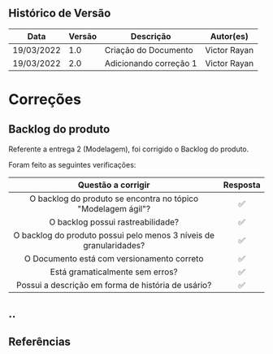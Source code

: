 ## Histórico de Versão

| Data       | Versão | Descrição                         | Autor(es)    |
| ---------- | ------ | --------------------------------- | ------------ |
| 19/03/2022 | 1.0    | Criação do Documento              | Victor Rayan |
| 19/03/2022 | 2.0    | Adicionando correção 1            | Victor Rayan |

# Correções

## Backlog do produto

Referente a entrega 2 (Modelagem), foi corrigido o Backlog do produto.

Foram feito as seguintes verificações:

| Questão a corrigir | Resposta |
|:----:|:----:|
O backlog do produto se encontra no tópico "Modelagem ágil"? |✅|
O backlog possui rastreabilidade? |✅|
O backlog do produto possui pelo menos 3 níveis de granularidades?|✅|
O Documento está com versionamento correto|✅|
Está gramaticalmente sem erros?|✅|
Possui a descrição em forma de história de usário? |✅|



## ..

## Referências

> 